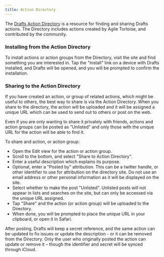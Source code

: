 ```yaml
---
title: Action Directory
---
```


The [Drafts Action Directory](https://drafts5-actions.agiletortoise.com/) is a resource for finding and sharing Drafts actions. The Directory includes actions created by Agile Tortoise, and contributed by the community.

### Installing from the Action Directory

To install actions or action groups from the Directory, visit the site and find something you are interested in. Tap the "Install" link on a device with Drafts installed, and Drafts will be opened, and you will be prompted to confirm the installation.

### Sharing to the Action Directory

If you have created an action, or group of related actions, which might be useful to others, the best way to share is via the Action Directory. When you share to the directory, the action will be uploaded and it will be assigned a unique URL which can be used to send out to others or post on the web.

Even if you are only wanting to share it privately with friends, actions and action groups can be posted as "Unlisted" and only those with the unique URL for the action will be able to find it.

To share and action, or action group:

- Open the Edit view for the action or action group.
- Scroll to the bottom, and select "Share to Action Directory".
- Enter a useful description which explains its purpose.
- Optional, enter a "Posted by" attribution. This can be a twitter handle, or other identifier to use for attribution on the directory site. Do not use an email address or other personal information as it will be displayed on the site.
- Select whether to make the post "Unlisted". Unlisted posts will not appear in lists and searches on the site, but can only be accessed via the unique URL assigned.
- Tap "Share" and the action (or action group) will be uploaded to the Directory.
- When done, you will be prompted to place the unique URL in your clipboard, or open it in Safari.

After posting, Drafts will keep a secret reference, and the same action can be updated to fix issues or update the description - or it can be removed from the Directory. Only the user who originally posted the action can update or remove it – though the identifier and secret will be synced through iCloud.
